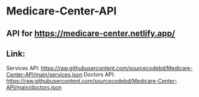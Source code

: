 # Medicare-Center-API
## API for https://medicare-center.netlify.app/

## Link: 
Services API: https://raw.githubusercontent.com/sourcecodebd/Medicare-Center-API/main/services.json
Doctors API: https://raw.githubusercontent.com/sourcecodebd/Medicare-Center-API/main/doctors.json
